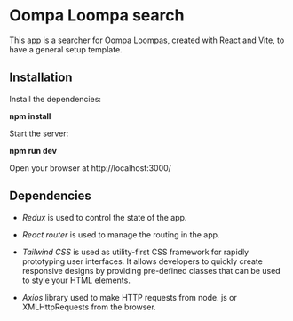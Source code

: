 # Oompa Loompa search 

This app is a searcher for Oompa Loompas, created with React and Vite, to have a general setup template.

## **Installation**

Install the dependencies:

**npm install**

Start the server: 

**npm run dev**

Open your browser at http://localhost:3000/</s>


## **Dependencies**

- *Redux* is used to control the state of the app.

- *React router* is used to manage the routing in the app.

- *Tailwind CSS* is used as utility-first CSS framework for rapidly prototyping user interfaces. It allows developers to quickly create responsive designs by providing pre-defined classes that can be used to style your HTML elements.

- *Axios* library used to make HTTP requests from node. js or XMLHttpRequests from the browser.